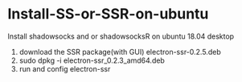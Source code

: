 # Install-SS-or-SSR-on-ubuntu
Install shadowsocks and or shadowsocksR on ubuntu 18.04 desktop

1. download the SSR package(with GUI) electron-ssr-0.2.5.deb
2. sudo dpkg -i electron-ssr_0.2.3_amd64.deb
3. run and config electron-ssr
